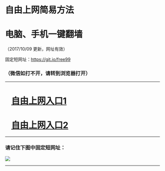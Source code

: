﻿# 自由上网简易方法

# 电脑、手机一键翻墙

（2017/10/09 更新，网址有效）

固定短网址：https://git.io/free99

### （微信如打不开，请转到浏览器打开）


***





# &nbsp;&nbsp; <a href="http://ft703025922.fwq-tz-1001.info/fwqtz01.html?t=100900121888 " target="_blank">自由上网入口1</a>
# &nbsp;&nbsp; <a href="http://ft272215734.fwq-tz-1002.info/fwqtz02.html?t=100900114952 " target="_blank">自由上网入口2</a>
***

### 请记住下图中固定短网址：

<img src="https://s3-us-west-2.amazonaws.com/fwq-1001/yjfq-20170905okok.png" /> 


***

